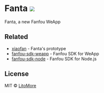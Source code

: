 # Fanta [![](https://img.shields.io/badge/status-WIP-brightgreen.svg)](https://github.com/fanfoujs/xiaofan)

Fanta, a new Fanfou WeApp

## Related

- [xiaofan](https://github.com/fanfoujs/xiaofan) - Fanta's prototype
- [fanfou-sdk-weapp](https://github.com/LitoMore/fanfou-sdk-weapp) - Fanfou SDK for WeApp
- [fanfou-sdk-node](https://github.com/LitoMore/fanfou-sdk-node) - Fanfou SDK for Node.js

## License

MIT © [LitoMore](https://github.com/LitoMore)
